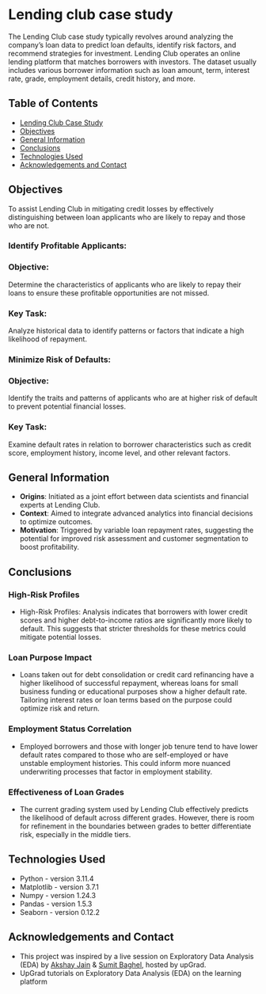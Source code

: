 # Lending club case study
The Lending Club case study typically revolves around analyzing the company’s loan data to predict loan defaults, identify risk factors, and recommend strategies for investment. Lending Club operates an online lending platform that matches borrowers with investors. The dataset usually includes various borrower information such as loan amount, term, interest rate, grade, employment details, credit history, and more.

## Table of Contents
* [Lending Club Case Study](#lending-club-case-study)
* [Objectives](#objectives)
* [General Information](#general-information)
* [Conclusions](#conclusions)
* [Technologies Used](#technologies-used)
* [Acknowledgements and Contact](#acknowledgements-and-contact)

## Objectives
To assist Lending Club in mitigating credit losses by effectively distinguishing between loan applicants who are likely to repay and those who are not.
### Identify Profitable Applicants:
### Objective: 
  Determine the characteristics of applicants who are likely to repay their loans to ensure these profitable opportunities are not missed.
### Key Task: 
  Analyze historical data to identify patterns or factors that indicate a high likelihood of repayment.
  
### Minimize Risk of Defaults:

### Objective:
  Identify the traits and patterns of applicants who are at higher risk of default to prevent potential financial losses.
### Key Task:
  Examine default rates in relation to borrower characteristics such as credit score, employment history, income level, and other relevant factors.

## General Information
- **Origins**: Initiated as a joint effort between data scientists and financial experts at Lending Club.
- **Context**: Aimed to integrate advanced analytics into financial decisions to optimize outcomes.
- **Motivation**: Triggered by variable loan repayment rates, suggesting the potential for improved risk assessment and customer segmentation to boost profitability.

## Conclusions

### High-Risk Profiles
- High-Risk Profiles: Analysis indicates that borrowers with lower credit scores and higher debt-to-income ratios are significantly more likely to default. This suggests that stricter thresholds for these metrics could mitigate potential losses.

### Loan Purpose Impact
- Loans taken out for debt consolidation or credit card refinancing have a higher likelihood of successful repayment, whereas loans for small business funding or educational purposes show a higher default rate. Tailoring interest rates or loan terms based on the purpose could optimize risk and return.

### Employment Status Correlation
- Employed borrowers and those with longer job tenure tend to have lower default rates compared to those who are self-employed or have unstable employment histories. This could inform more nuanced underwriting processes that factor in employment stability.

### Effectiveness of Loan Grades
- The current grading system used by Lending Club effectively predicts the likelihood of default across different grades. However, there is room for refinement in the boundaries between grades to better differentiate risk, especially in the middle tiers.

## Technologies Used
- Python - version 3.11.4
- Matplotlib - version 3.7.1
- Numpy - version 1.24.3
- Pandas - version 1.5.3
- Seaborn - version 0.12.2

## Acknowledgements and Contact
- This project was inspired by a live session on Exploratory Data Analysis (EDA) by [Akshay Jain](https://github.com/pjakshay) & [Sumit Baghel](https://github.com/sumit-baghel91), hosted by upGrad.
- UpGrad tutorials on Exploratory Data Analysis (EDA) on the learning platform

